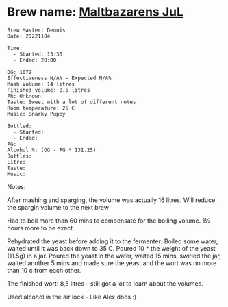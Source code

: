 # Brew name: [Maltbazarens JuL](../brews/malbazarens_jul.md)
```
Brew Master: Dennis
Date: 20221104

Time:
  - Started: 13:30
  - Ended: 20:00

OG: 1072
Effectiveness N/A% - Expected N/A%
Mash Volume: 14 litres
Finished volume: 8.5 litres
Ph: Unknown
Taste: Sweet with a lot of different notes
Room temperature: 25 C
Music: Snarky Puppy
```

```
Bottled: 
  - Started:
  - Ended: 
FG: 
Alcohol %: (OG - FG * 131.25)
Bottles: 
Litre:
Taste: 
Music:
```

Notes:

After mashing and sparging, the volume was actually 16 litres. Will reduce the spargin volume to the next brew

Had to boil more than 60 mins to compensate for the boiling volume. 1½ hours more to be exact.

Rehydrated the yeast before adding it to the fermenter:
Boiled some water, waited until it was back down to 35 C. Poured 10 * the weight of the yeast (11.5g) in a jar. Poured the yeast in the water, waited 15 mins, swirled the jar, waited another 5 mins and made sure the yeast and the wort was no more than 10 c from each other.

The finished wort: 8,5 litres - still got a lot to learn about the volumes.

Used alcohol in the air lock - Like Alex does :)
